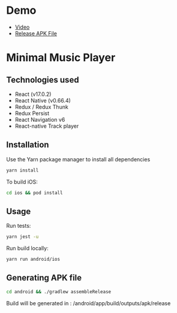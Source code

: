 # Demo 
- [Video](https://drive.google.com/file/d/1MGzMrnV0WDbi-uF2exnWCSHc3RbI2pD2/view?usp=sharing)
- [Release APK File](https://drive.google.com/file/d/1-NrZlacEE08ahfp44qcTKNRIiMCtPFU_/view?usp=sharing)
# Minimal Music Player

## Technologies used
 
- React (v17.0.2)
- React Native (v0.66.4)
- Redux / Redux Thunk
- Redux Persist
- React Navigation v6
- React-native Track player

## Installation

Use the Yarn package manager to install all dependencies
```javascript
yarn install
```
To build iOS:
```bash
cd ios && pod install
```

## Usage

Run tests:
```bash
yarn jest -u
```

Run build locally:
```bash
yarn run android/ios
```

## Generating APK file

```bash
cd android && ./gradlew assembleRelease
```
Build will be generated in : 
/android/app/build/outputs/apk/release

